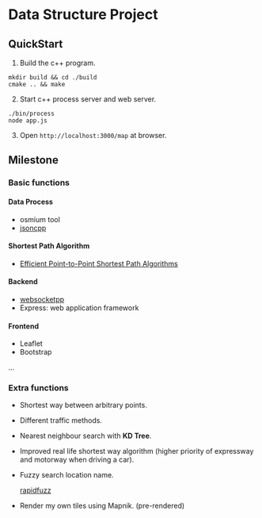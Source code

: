 # Data Structure Project

## QuickStart

1. Build the c++ program. 

``` shell
mkdir build && cd ./build
cmake .. && make
```

2. Start c++ process server and web server.

```shell
./bin/process
node app.js
```


3. Open `http://localhost:3000/map` at browser.


## Milestone

### Basic functions

#### Data Process

- osmium tool
- [jsoncpp](https://github.com/open-source-parsers/jsoncpp)

#### Shortest Path Algorithm
- [Efficient Point-to-Point Shortest Path Algorithms](https://www.cs.princeton.edu/courses/archive/spr06/cos423/Handouts/EPP%20shortest%20path%20algorithms.pdf)

#### Backend

- [websocketpp](https://github.com/zaphoyd/websocketpp)
- Express: web application framework

#### Frontend
- Leaflet
- Bootstrap

...


### Extra functions
- Shortest way between arbitrary points.
- Different traffic methods.
- Nearest neighbour search with **KD Tree**.
- Improved real life shortest way algorithm (higher priority of expressway and motorway when driving a car). 
- Fuzzy search location name.

  [rapidfuzz](https://github.com/rapidfuzz/rapidfuzz-cpp)

- Render my own tiles using Mapnik. (pre-rendered) 


